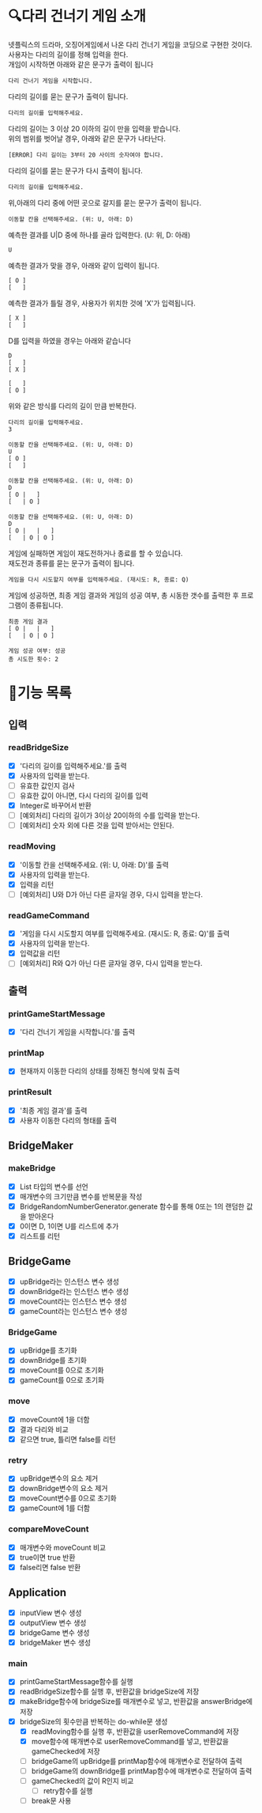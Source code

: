 # 🔍다리 건너기 게임 소개
넷플릭스의 드라마, 오징어게임에서 나온 다리 건너기 게임을 코딩으로 구현한 것이다.<br>
사용자는 다리의 길이를 정해 입력을 한다.<br>
개임이 시작하면 아래와 같은 문구가 출력이 됩니다
```
다리 건너기 게임을 시작합니다.
```
다리의 길이를 묻는 문구가 출력이 됩니다.
```
다리의 길이를 입력해주세요.
```
다리의 길이는 3 이상 20 이하의 길이 만을 입력을 받습니다.<br>
위의 범위를 벗어날 경우, 아래와 같은 문구가 나타난다. <br>
```
[ERROR] 다리 길이는 3부터 20 사이의 숫자여야 합니다.
```
다리의 길이를 묻는 문구가 다시 출력이 됩니다.<br>
```
다리의 길이를 입력해주세요.
```

위,아래의 다리 중에 어떤 곳으로 갈지를 묻는 문구가 출력이 됩니다.<br>
```
이동할 칸을 선택해주세요. (위: U, 아래: D)
```
예측한 결과를 U|D 중에 하나를 골라 입력한다. (U: 위, D: 아래)<br>
```
U
```
예측한 결과가 맞을 경우, 아래와 같이 입력이 됩니다.<br>
```
[ O ]
[   ]
```
예측한 결과가 틀릴 경우, 사용자가 위치한 것에 'X'가 입력됩니다.<br>
```
[ X ]
[   ]
```
D를 입력을 하였을 경우는 아래와 같습니다<br>
```
D
[   ]
[ X ]

[   ]
[ O ]
```
위와 같은 방식를 다리의 길이 만큼 반복한다.
```
다리의 길이를 입력해주세요.
3

이동할 칸을 선택해주세요. (위: U, 아래: D)
U
[ O ]
[   ]

이동할 칸을 선택해주세요. (위: U, 아래: D)
D
[ O |   ]
[   | O ]

이동할 칸을 선택해주세요. (위: U, 아래: D)
D
[ O |   |   ]
[   | O | O ]
```
게임에 실패하면 게임이 재도전하거나 종료를 할 수 있습니다.<br>
재도전과 종류를 묻는 문구가 출력이 됩니다.<br>
```
게임을 다시 시도할지 여부를 입력해주세요. (재시도: R, 종료: Q)
```
게임에 성공하면, 최종 게임 결과와 게임의 성공 여부, 총 시동한 갯수를 출력한 후 프로그램이 종류됩니다.
```
최종 게임 결과
[ O |   |   ]
[   | O | O ]

게임 성공 여부: 성공
총 시도한 횟수: 2
```

# 🚀기능 목록
## 입력
### readBridgeSize
- [x] '다리의 길이를 입력해주세요.'를 출력
- [x] 사용자의 입력을 받는다. 
- [ ] 유효한 값인지 검사
- [ ] 유효한 값이 아니면, 다시 다리의 길이를 입력
- [x] Integer로 바꾸어서 반환
- [ ] [예외처리] 다리의 길이가 3이상 20이하의 수를 입력을 받는다.
- [ ] [예외처리] 숫자 외에 다른 것을 입력 받아서는 안된다.

### readMoving
- [x] '이동할 칸을 선택해주세요. (위: U, 아래: D)'를 출력
- [x] 사용자의 입력을 받는다.
- [x] 입력을 리턴
- [ ] [예외처리] U와 D가 아닌 다른 글자일 경우, 다시 입력을 받는다.

### readGameCommand
- [x] '게임을 다시 시도할지 여부를 입력해주세요. (재시도: R, 종료: Q)'를 출력
- [x] 사용자의 입력을 받는다.
- [x] 입력값을 리턴
- [ ] [예외처리] R와 Q가 아닌 다른 글자일 경우, 다시 입력을 받는다.

## 출력

### printGameStartMessage
- [x] '다리 건너기 게임을 시작합니다.'를 출력

### printMap
- [x] 현재까지 이동한 다리의 상태를 정해진 형식에 맞춰 출력

### printResult
- [x] '최종 게임 결과'를 출력
- [x] 사용자 이동한 다리의 형태를 출력

## BridgeMaker
### makeBridge
- [x] List<String> 타입의 변수를 선언
- [x] 매개변수의 크기만큼 변수를 반복문을 작성
- [x] BridgeRandomNumberGenerator.generate 함수를 통해 0또는 1의 랜덤한 값을 받아온다
- [x] 0이면 D, 1이면 U를 리스트에 추가
- [x] 리스트를 리턴

## BridgeGame
- [x] upBridge라는 인스턴스 변수 생성
- [x] downBridge라는 인스턴스 변수 생성
- [x] moveCount라는 인스턴스 변수 생성
- [x] gameCount라는 인스턴스 변수 생성

### BridgeGame
- [x] upBridge를 초기화
- [x] downBridge를 초기화
- [x] moveCount를 0으로 초기화
- [x] gameCount를 0으로 초기화

### move
- [x] moveCount에 1을 더함
- [x] 결과 다리와 비교
- [x] 같으면 true, 틀리면 false를 리턴

### retry
- [x] upBridge변수의 요소 제거
- [x] downBridge변수의 요소 제거
- [x] moveCount변수를 0으로 초기화
- [x] gameCount에 1를 더함

### compareMoveCount
- [x] 매개변수와 moveCount 비교
- [x] true이면 true 반환
- [x] false리면 false 반환

## Application
- [x] inputView 변수 생성
- [x] outputView 변수 생성
- [x] bridgeGame 변수 생성
- [x] bridgeMaker 변수 생성

### main
- [x] printGameStartMessage함수를 실행
- [x] readBridgeSize함수를 실행 후, 반환값을 bridgeSize에 저장
- [x] makeBridge함수에 bridgeSize를 매개변수로 넣고, 반환값을 answerBridge에 저장 
- [x] bridgeSize의 횟수만큼 반복하는 do-while문 생성
  - [x] readMoving함수를 실행 후, 반환값을 userRemoveCommand에 저장
  - [x] move함수에 매개변수로 userRemoveCommand를 넣고, 반환값을 gameChecked에 저장
  - [ ] bridgeGame의 upBridge를 printMap함수에 매개변수로 전달하여 출력
  - [ ] bridgeGame의 downBridge를 printMap함수에 매개변수로 전달하여 출력
  - [ ] gameChecked의 값이 R인지 비교
    - [ ] retry함수를 실행
  - [ ] break문 사용